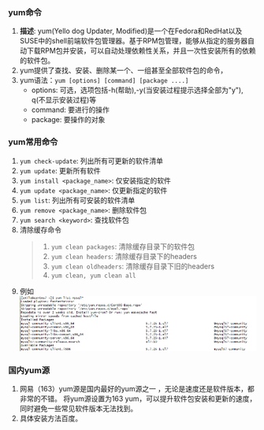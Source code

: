 ### yum命令
1. **描述**: yum(Yello dog Updater, Modified)是一个在Fedora和RedHat以及SUSE中的shell前端软件包管理器。基于RPM包管理，能够从指定的服务器自动下载RPM包并安装，可以自动处理依赖性关系，并且一次性安装所有的依赖的软件包。
2. yum提供了查找、安装、删除某一个、一组甚至全部软件包的命令，
3. yum语法：`yum [options] [command] [package ....]`
   - options: 可选，选项包括-h(帮助),-y(当安装过程提示选择全部为"y"), q(不显示安装过程)等
   - command: 要进行的操作
   - package: 要操作的对象

### yum常用命令
1. `yum check-update`: 列出所有可更新的软件清单
2. `yum update`: 更新所有软件
3. `yum install <package_name>`: 仅安装指定的软件
4. `yum update <package_name>`: 仅更新指定的软件
5. `yum list`: 列出所有可安装的软件清单
6. `yum remove <package_name>`: 删除软件包
7. `yum search <keyword>`: 查找软件包
8. 清除缓存命令
   > 1. `yum clean packages`: 清除缓存目录下的软件包
   > 2. `yum clean headers`: 清除缓存目录下的headers
   > 3. `yum clean oldheaders`: 清除缓存目录下旧的headers
   > 4. `yum clean, yum clean all`
9. 例如
![yum list *mysql](./img/yum_list_mysql.png "yum list *mysql示例")

### 国内yum源
1. 网易（163）yum源是国内最好的yum源之一 ，无论是速度还是软件版本，都非常的不错。
将yum源设置为163 yum，可以提升软件包安装和更新的速度，同时避免一些常见软件版本无法找到。
2. 具体安装方法百度。
